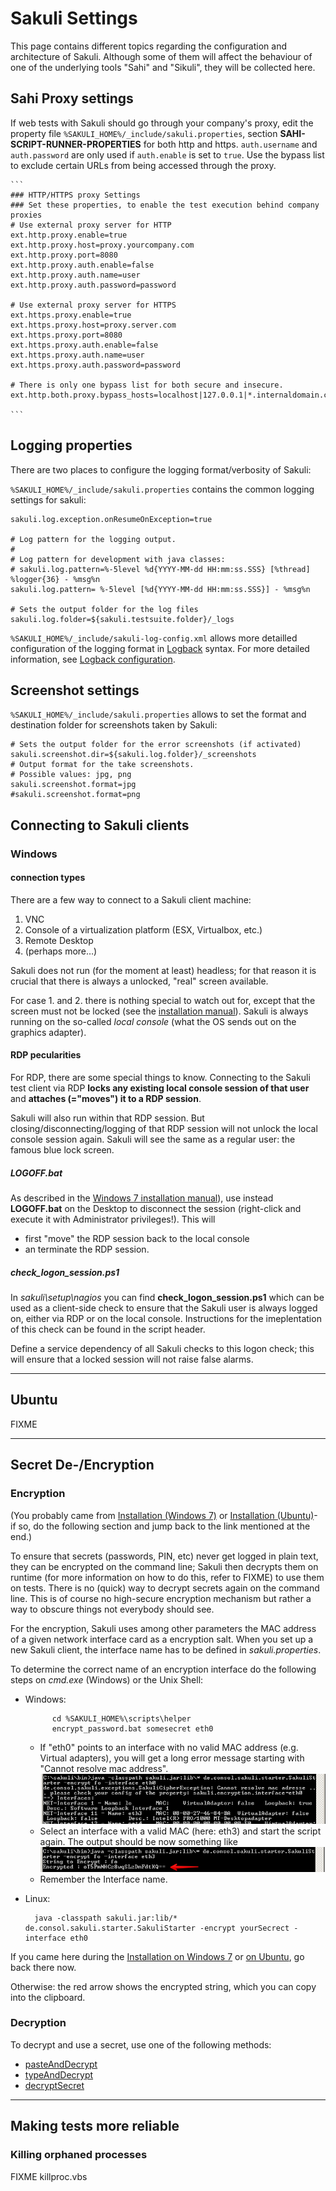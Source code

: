 # Sakuli Settings

This page contains different topics regarding the configuration and architecture of Sakuli. Although some of them will affect the behaviour of one of the underlying tools "Sahi" and "Sikuli", they will be collected here. 

## Sahi Proxy settings
If web tests with Sakuli should go through your company's proxy, edit the property file `%SAKULI_HOME%/_include/sakuli.properties`, section __SAHI-SCRIPT-RUNNER-PROPERTIES__ for both http and https. `auth.username` and `auth.password` are only used if `auth.enable` is set to `true`. 
Use the bypass list to exclude certain URLs from being accessed through the proxy.   
      
    ```
	### HTTP/HTTPS proxy Settings
	### Set these properties, to enable the test execution behind company proxies
	# Use external proxy server for HTTP
	ext.http.proxy.enable=true
	ext.http.proxy.host=proxy.yourcompany.com
	ext.http.proxy.port=8080
	ext.http.proxy.auth.enable=false
	ext.http.proxy.auth.name=user
	ext.http.proxy.auth.password=password
	
	# Use external proxy server for HTTPS
	ext.https.proxy.enable=true
	ext.https.proxy.host=proxy.server.com
	ext.https.proxy.port=8080
	ext.https.proxy.auth.enable=false
	ext.https.proxy.auth.name=user
	ext.https.proxy.auth.password=password
	
	# There is only one bypass list for both secure and insecure.
	ext.http.both.proxy.bypass_hosts=localhost|127.0.0.1|*.internaldomain.com|www.verisign.com
    
    ```


## Logging properties

There are two places to configure the logging format/verbosity of Sakuli: 

`%SAKULI_HOME%/_include/sakuli.properties` contains the common logging settings for sakuli: 

    sakuli.log.exception.onResumeOnException=true
    
    # Log pattern for the logging output.
    #
    # Log pattern for development with java classes:
    # sakuli.log.pattern=%-5level %d{YYYY-MM-dd HH:mm:ss.SSS} [%thread]  %logger{36} - %msg%n
    sakuli.log.pattern= %-5level [%d{YYYY-MM-dd HH:mm:ss.SSS}] - %msg%n
    
    # Sets the output folder for the log files
    sakuli.log.folder=${sakuli.testsuite.folder}/_logs
    
`%SAKULI_HOME%/_include/sakuli-log-config.xml` allows more detailled configuration of the logging format in [Logback](http://logback.qos.ch/) syntax. For more detailed information, see
[Logback configuration](http://logback.qos.ch/manual/configuration.html). 


## Screenshot settings 

`%SAKULI_HOME%/_include/sakuli.properties` allows to set the format and destination folder for screenshots taken by Sakuli: 

    # Sets the output folder for the error screenshots (if activated)
    sakuli.screenshot.dir=${sakuli.log.folder}/_screenshots
    # Output format for the take screenshots.
    # Possible values: jpg, png
    sakuli.screenshot.format=jpg
    #sakuli.screenshot.format=png


## Connecting to Sakuli clients

### Windows 
#### connection types
There are a few way to connect to a Sakuli client machine: 

1. VNC
2. Console of a virtualization platform (ESX, Virtualbox, etc.)
3. Remote Desktop
4. (perhaps more…) 

Sakuli does not run (for the moment at least) headless; for that reason it is crucial that there is always a unlocked, "real" screen available. 

For case 1. and 2. there is nothing special to watch out for, except that the screen must not be locked (see the [installation manual](../docs/installation-windows.md)). Sakuli is always running on the so-called *local console* (what the OS sends out on the graphics adapter).

#### RDP pecularities
For RDP, there are some special things to know. Connecting to the Sakuli test client via RDP **locks any existing local console session of that user** and **attaches (="moves") it to a RDP session**. 

Sakuli will also run within that RDP session. But closing/disconnecting/logging of that RDP session will not unlock the local console session again. Sakuli will see the same as a regular user: the famous blue lock screen. 

##### LOGOFF.bat
As described in the [Windows 7 installation manual](../docs/installation-windows.md)), use instead **LOGOFF.bat** on the Desktop to disconnect the session (right-click and execute it with Administrator privileges!). This will

* first "move" the RDP session back to the local console
* an terminate the RDP session.

##### check_logon_session.ps1
In *sakuli\setup\nagios* you can find **check_logon_session.ps1** which can be used as a client-side check to ensure that the Sakuli user is always logged on, either via RDP or on the local console. Instructions for the imeplentation of this check can be found in the script header. 

Define a service dependency of all Sakuli checks to this logon check; this will ensure that a locked session will not raise false alarms. 

- - -

## Ubuntu
FIXME

- - -

## Secret De-/Encryption
### Encryption

(You probably came from [Installation (Windows 7)](../docs/installation-windows.md) or [Installation (Ubuntu)](../docs/installation-ubuntu.md)- if so, do the following section and jump back to the link mentioned at the end.)

To ensure that secrets (passwords, PIN, etc) never get logged in plain text, they can be encrypted on the command line; Sakuli then decrypts them on runtime (for more information on how to do this, refer to FIXME) to use them on tests. There is no (quick) way to decrypt secrets again on the command line. This is of course no high-secure encryption mechanism but rather a way to obscure things not everybody should see. 

For the encryption, Sakuli uses among other parameters the MAC address of a given network interface card as a encryption salt. When you set up a new Sakuli client, the interface name has to be defined in _sakuli.properties_.    

To determine the correct name of an encryption interface do the following steps on _cmd.exe_ (Windows) or the Unix Shell: 

* Windows:  

			cd %SAKULI_HOME%\scripts\helper
			encrypt_password.bat somesecret eth0
		
	* If "eth0" points to an interface with no valid MAC address (e.g. Virtual adapters), you will get a long error message starting with "Cannot resolve mac address". 
	 ![enc_error](../docs/pics/w_enc_error.jpg) 
	* Select an interface with a valid MAC (here: eth3) and start the script again. The output should be now something like 
	 ![encrypted](../docs/pics/w_encrypted.jpg) 
	* Remember the Interface name. 

* Linux:

		java -classpath sakuli.jar:lib/* de.consol.sakuli.starter.SakuliStarter -encrypt yourSecrect -interface eth0

If you came here during the [Installation on Windows 7](../docs/installation-windows.md) or [on Ubuntu](../docs/installation-ubuntu.md), go back there now. 

Otherwise: the red arrow shows the encrypted string, which you can copy into the clipboard. 

### Decryption 

To decrypt and use a secret, use one of the following methods:
 
* [pasteAndDecrypt](./api/sakuli_Environment.md#pasteanddecrypttext)
* [typeAndDecrypt](./api/sakuli_Environment.md#typeanddecrypttext-optmodifiers)
* [decryptSecret](./api/sakuli_Environment.md#decryptsecretsecret)

- - -

## Making tests more reliable
### Killing orphaned processes 
FIXME killproc.vbs
